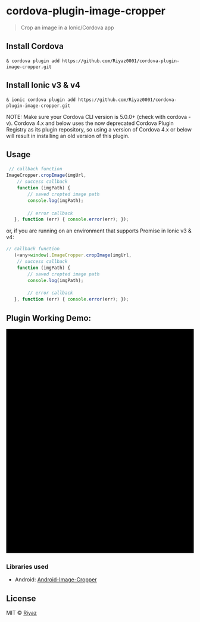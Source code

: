 # cordova-plugin-image-cropper

> Crop an image in a Ionic/Cordova app


## Install Cordova

```
& cordova plugin add https://github.com/Riyaz0001/cordova-plugin-image-cropper.git
```

## Install Ionic v3 & v4

```
& ionic cordova plugin add https://github.com/Riyaz0001/cordova-plugin-image-cropper.git
```

NOTE: Make sure your Cordova CLI version is 5.0.0+ (check with cordova -v). Cordova 4.x and below uses the now deprecated Cordova Plugin Registry as its plugin repository, so using a version of Cordova 4.x or below will result in installing an old version of this plugin.

## Usage

```js
 // callback function
ImageCropper.cropImage(imgUrl,
	// success callback
	function (imgPath) {
	    // saved cropted image path
	    console.log(imgPath);

	    // error callback
   }, function (err) { console.error(err); });
```

or, if you are running on an environment that supports Promise in Ionic v3 & v4:

```js
// callback function
   (<any>window).ImageCropper.cropImage(imgUrl,
	// success callback
	function (imgPath) {
	    // saved cropted image path
	    console.log(imgPath);

	    // error callback
   }, function (err) { console.error(err); });
```

## Plugin Working Demo:
<img src="preview.gif"  width="800" height="600" style="max-width:100%;">



### Libraries used

 * Android: [Android-Image-Cropper](https://github.com/ArthurHub/Android-Image-Cropper)

## License

MIT © [Riyaz](https://github.com/Riyaz0001)
